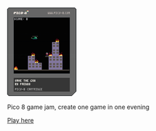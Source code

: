 ![cart](game.p8.png)

Pico 8 game jam, create one game in one evening


[Play here](https://hpointu.github.io/save_the_guy/)
